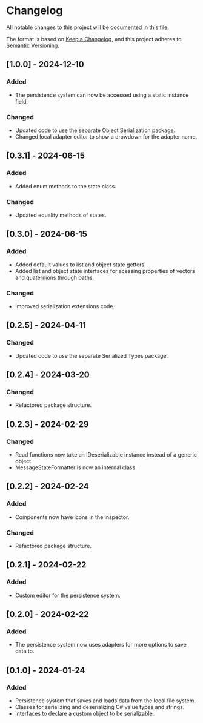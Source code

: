 # Changelog

All notable changes to this project will be documented in this file.

The format is based on [Keep a Changelog](https://keepachangelog.com/en/1.1.0/),
and this project adheres to [Semantic Versioning](https://semver.org/spec/v2.0.0.html).

## [1.0.0] - 2024-12-10

### Added

- The persistence system can now be accessed using a static instance field.

### Changed

- Updated code to use the separate Object Serialization package.
- Changed local adapter editor to show a drowdown for the adapter name.

## [0.3.1] - 2024-06-15

### Added

- Added enum methods to the state class.

### Changed

- Updated equality methods of states.

## [0.3.0] - 2024-06-15

### Added

- Added default values to list and object state getters.
- Added list and object state interfaces for acessing properties of vectors and quaternions through paths.

### Changed

- Improved serialization extensions code.

## [0.2.5] - 2024-04-11

### Changed

- Updated code to use the separate Serialized Types package.

## [0.2.4] - 2024-03-20

### Changed

- Refactored package structure.

## [0.2.3] - 2024-02-29

### Changed

- Read functions now take an IDeserializable instance instead of a generic object.
- MessageStateFormatter is now an internal class.

## [0.2.2] - 2024-02-24

### Added

- Components now have icons in the inspector.

### Changed

- Refactored package structure.

## [0.2.1] - 2024-02-22

### Added

- Custom editor for the persistence system.

## [0.2.0] - 2024-02-22

### Added

- The persistence system now uses adapters for more options to save data to.

## [0.1.0] - 2024-01-24

### Added

- Persistence system that saves and loads data from the local file system.
- Classes for serializing and deserializing C# value types and strings.
- Interfaces to declare a custom object to be serializable.